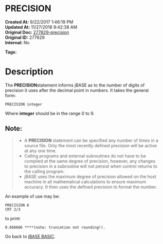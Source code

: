 # PRECISION

**Created At:** 9/22/2017 1:46:19 PM  
**Updated At:** 11/27/2018 9:42:38 AM  
**Original Doc:** [277629-precision](https://docs.jbase.com/36868-jbase-basic/277629-precision)  
**Original ID:** 277629  
**Internal:** No  

**Tags:**
<badge text='mathematical operations' vertical='middle' />

# Description

The **PRECISION**statement informs jBASE as to the number of digits of precision it uses after the decimal point in numbers. It takes the general form:

```
PRECISION integer
```

Where **integer** should be in the range 0 to 9.

## Note:


> - A **PRECISION** statement can be specified any number of times in a source file. Only the most recently defined precision will be active at any one time.
> - Calling programs and external subroutines do not have to be compiled at the same degree of precision, however, any changes to precision in a subroutine will not persist when control returns to the calling program.
> - jBASE uses the maximum degree of precision allowed on the host machine in all mathematical calculations to ensure maximum accuracy. It then uses the defined precision to format the number.


An example of use may be:

```
PRECISION 6
CRT 2/3
```

to print:

```
0.666666 ****(note: truncation not rounding!).
```



Go back to [jBASE BASIC](./../jbase-basic-programmers-reference-guide).
